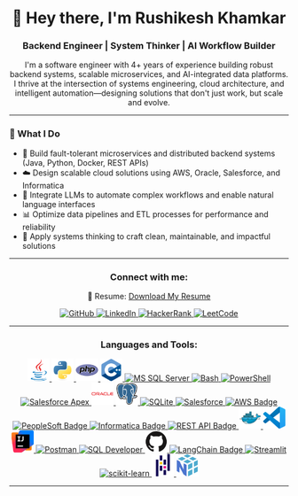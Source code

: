 <h1 align="center">👋 Hey there, I'm Rushikesh Khamkar</h1>
<h3 align="center">Backend Engineer | System Thinker | AI Workflow Builder</h3>

<p align="center">
  I'm a software engineer with 4+ years of experience building robust backend systems, scalable microservices, and AI-integrated data platforms. I thrive at the intersection of systems engineering, cloud architecture, and intelligent automation—designing solutions that don't just work, but scale and evolve.
</p>

---

### 🚀 What I Do

- 🔧 Build fault-tolerant microservices and distributed backend systems (Java, Python, Docker, REST APIs)
- ☁️ Design scalable cloud solutions using AWS, Oracle, Salesforce, and Informatica
- 🤖 Integrate LLMs to automate complex workflows and enable natural language interfaces
- 📊 Optimize data pipelines and ETL processes for performance and reliability
- 🧠 Apply systems thinking to craft clean, maintainable, and impactful solutions

---

<h3 align="center">Connect with me:</h3>
<p align="center">

<p align="center">📄 Resume: <a href="https://github.com/user-attachments/files/21619722/Rushikesh.Khamkar.Resume.pdf" target="_blank" rel="noopener noreferrer">Download My Resume</a></p>

<p align="center">
  <a href="https://github.com/Rushikesh1234" target="_blank">
    <img src="https://raw.githubusercontent.com/rahuldkjain/github-profile-readme-generator/master/src/images/icons/Social/github.svg" alt="GitHub" width="30" />
  </a>
  <a href="https://www.linkedin.com/in/khamkar-rushikesh/" target="_blank">
    <img src="https://raw.githubusercontent.com/rahuldkjain/github-profile-readme-generator/master/src/images/icons/Social/linked-in-alt.svg" alt="LinkedIn" width="30" />
  </a>
  <a href="https://www.hackerrank.com/rushi_khamkar121" target="_blank">
    <img src="https://raw.githubusercontent.com/rahuldkjain/github-profile-readme-generator/master/src/images/icons/Social/hackerrank.svg" alt="HackerRank" width="30" />
  </a>
  <a href="https://leetcode.com/rushikesh2004/" target="_blank">
    <img src="https://raw.githubusercontent.com/rahuldkjain/github-profile-readme-generator/master/src/images/icons/Social/leet-code.svg" alt="LeetCode" width="30" />
  </a>
</p>

---

<h3 align="center">Languages and Tools:</h3>
<p align="center">
  <!-- Programming Languages -->
  <a href="https://www.java.com" target="_blank" rel="noreferrer">
    <img src="https://raw.githubusercontent.com/devicons/devicon/master/icons/java/java-original.svg" alt="Java" width="40" height="40"/>
  </a>
  <a href="https://www.python.org" target="_blank" rel="noreferrer">
    <img src="https://raw.githubusercontent.com/devicons/devicon/master/icons/python/python-original.svg" alt="Python" width="40" height="40"/>
  </a>
  <a href="https://www.php.net/" target="_blank" rel="noreferrer">
    <img src="https://raw.githubusercontent.com/devicons/devicon/master/icons/php/php-original.svg" alt="PHP" width="40" height="40"/>
  </a>
  <a href="https://www.cplusplus.com/" target="_blank" rel="noreferrer">
    <img src="https://raw.githubusercontent.com/devicons/devicon/master/icons/cplusplus/cplusplus-original.svg" alt="C++" width="40" height="40"/>
  </a>
  <a href="https://learn.microsoft.com/en-us/sql/" target="_blank" rel="noreferrer">
    <img src="https://img.icons8.com/color/48/microsoft-sql-server.png" alt="MS SQL Server" width="40" height="40"/>
  </a>
  <a href="https://www.gnu.org/software/bash/" target="_blank" rel="noreferrer">
    <img src="https://www.vectorlogo.zone/logos/gnu_bash/gnu_bash-icon.svg" alt="Bash" width="40" height="40"/>
  </a>
  <a href="https://learn.microsoft.com/en-us/powershell/" target="_blank" rel="noreferrer">
    <img src="https://img.icons8.com/color/48/powershell.png" alt="PowerShell" width="40" height="40"/>
  </a>
  <a href="https://www.salesforce.com/" target="_blank" rel="noreferrer">
    <img src="https://www.vectorlogo.zone/logos/salesforce/salesforce-icon.svg" alt="Salesforce Apex" width="40" height="40"/>
  </a>

  <!-- Databases -->
  <a href="https://www.oracle.com/database/" target="_blank" rel="noreferrer">
    <img src="https://raw.githubusercontent.com/devicons/devicon/master/icons/oracle/oracle-original.svg" alt="Oracle" width="40" height="40"/>
  </a>
  <a href="https://www.postgresql.org/" target="_blank" rel="noreferrer">
    <img src="https://raw.githubusercontent.com/devicons/devicon/master/icons/postgresql/postgresql-original.svg" alt="PostgreSQL" width="40" height="40"/>
  </a>
  <a href="https://sqlite.org/" target="_blank" rel="noreferrer">
    <img src="https://www.vectorlogo.zone/logos/sqlite/sqlite-icon.svg" alt="SQLite" width="40" height="40"/>
  </a>

  <!-- Cloud / Platforms -->
  <a href="https://www.salesforce.com/" target="_blank" rel="noreferrer">
    <img src="https://www.vectorlogo.zone/logos/salesforce/salesforce-icon.svg" alt="Salesforce" width="40" height="40"/>
  </a>
  <a href="https://aws.amazon.com/" target="_blank" rel="noreferrer">
    <img src="https://img.shields.io/badge/AWS-cloud-232F3E?logo=amazon-aws&logoColor=white" alt="AWS Badge" width="100"/>
  </a>
  <a href="https://www.oracle.com/applications/peoplesoft/" target="_blank" rel="noreferrer">
    <img src="https://img.shields.io/badge/PeopleSoft-ERP-F80000?logo=oracle&logoColor=white" alt="PeopleSoft Badge" width="120"/>
  </a>
  <a href="https://www.informatica.com/" target="_blank" rel="noreferrer">
    <img src="https://img.shields.io/badge/Informatica-ETL-0052CC?logo=informatica&logoColor=white" alt="Informatica Badge" width="130"/>
  </a>

  <!-- Backend / APIs -->
  <a href="https://restfulapi.net/" target="_blank" rel="noreferrer">
    <img src="https://img.shields.io/badge/REST_API-API-blue?logo=rest-api&logoColor=white" alt="REST API Badge" width="100"/>
  </a>
  <a href="https://www.docker.com/" target="_blank" rel="noreferrer">
    <img src="https://raw.githubusercontent.com/devicons/devicon/master/icons/docker/docker-original.svg" alt="Docker" width="40" height="40"/>
  </a>

  <!-- Tools & IDEs -->
  <a href="https://code.visualstudio.com/" target="_blank" rel="noreferrer">
    <img src="https://raw.githubusercontent.com/devicons/devicon/master/icons/vscode/vscode-original.svg" alt="VS Code" width="40" height="40"/>
  </a>
  <a href="https://www.jetbrains.com/idea/" target="_blank" rel="noreferrer">
    <img src="https://raw.githubusercontent.com/devicons/devicon/master/icons/intellij/intellij-original.svg" alt="IntelliJ" width="40" height="40"/>
  </a>
  <a href="https://www.postman.com/" target="_blank" rel="noreferrer">
    <img src="https://www.vectorlogo.zone/logos/getpostman/getpostman-icon.svg" alt="Postman" width="40" height="40"/>
  </a>
  <a href="https://www.oracle.com/database/sqldeveloper/" target="_blank" rel="noreferrer">
    <img src="https://img.icons8.com/color/48/oracle-logo.png" alt="SQL Developer" width="40" height="40"/>
  </a>
  <a href="https://github.com/" target="_blank" rel="noreferrer">
    <img src="https://raw.githubusercontent.com/devicons/devicon/master/icons/github/github-original.svg" alt="GitHub" width="40" height="40"/>
  </a>

  <!-- AI / Machine Learning / LLMs -->
  <a href="https://www.langchain.com/" target="_blank" rel="noreferrer">
    <img src="https://img.shields.io/badge/LangChain-ML%20Tools-blue" alt="LangChain Badge" />
  </a>
  <a href="https://streamlit.io/" target="_blank" rel="noreferrer">
    <img src="https://streamlit.io/images/brand/streamlit-logo-primary-colormark-darktext.svg" alt="Streamlit" width="80" height="40"/>
  </a>
  <a href="https://scikit-learn.org/" target="_blank" rel="noreferrer">
    <img src="https://upload.wikimedia.org/wikipedia/commons/0/05/Scikit_learn_logo_small.svg" alt="scikit-learn" width="40" height="40"/>
  </a>
  <a href="https://pandas.pydata.org/" target="_blank" rel="noreferrer">
    <img src="https://raw.githubusercontent.com/devicons/devicon/master/icons/pandas/pandas-original.svg" alt="Pandas" width="40" height="40"/>
  </a>
  <a href="https://numpy.org/" target="_blank" rel="noreferrer">
    <img src="https://raw.githubusercontent.com/devicons/devicon/master/icons/numpy/numpy-original.svg" alt="NumPy" width="40" height="40"/>
  </a>
</p>

---
